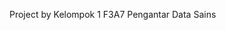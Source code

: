 Project by Kelompok 1 F3A7 Pengantar Data Sains

<!---
Ariqueeezz/Ariqueeezz is a ✨ special ✨ repository because its `README.md` (this file) appears on your GitHub profile.
You can click the Preview link to take a look at your changes.
--->
